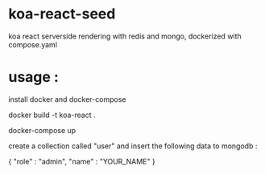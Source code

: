 # koa-react-seed
koa react serverside rendering with redis and mongo, dockerized with compose.yaml

# usage :

install docker and docker-compose

docker build -t koa-react .

docker-compose up

create a collection called "user" and insert the following data to mongodb :


{
    "role" : "admin",
    "name" : "YOUR_NAME"
}

